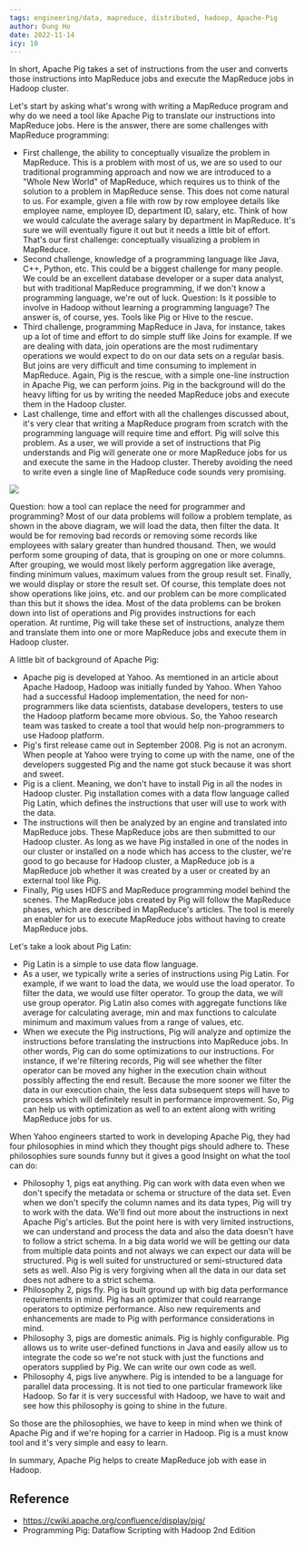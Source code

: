 ```yaml
---
tags: engineering/data, mapreduce, distributed, hadoop, Apache-Pig
author: Dung Ho
date: 2022-11-14
icy: 10
---
```


In short, Apache Pig takes a set of instructions from the user and converts those instructions into MapReduce jobs and execute the MapReduce jobs in Hadoop cluster.

Let's start by asking what's wrong with writing a MapReduce program and why do we need a tool like Apache Pig to translate our instructions into MapReduce jobs.
Here is the answer, there are some challenges with MapReduce programming:
- First challenge, the ability to conceptually visualize the problem in MapReduce. 
This is a problem with most of us, we are so used to our traditional programming approach and now we are introduced to a "Whole New World" of MapReduce, which requires us to think of the solution to a problem in MapReduce sense. 
This does not come natural to us. 
For example, given a file with row by row employee details like employee name, employee ID, department ID, salary, etc. 
Think of how we would calculate the average salary by department in MapReduce. 
It's sure we will eventually figure it out but it needs a little bit of effort. 
That's our first challenge: conceptually visualizing a problem in MapReduce.
- Second challenge, knowledge of a programming language like Java, C++, Python, etc. 
This could be a biggest challenge for many people. 
We could be an excellent database developer or a super data analyst, but with traditional MapReduce programming, if we don't know a programming language, we're out of luck.
Question: Is it possible to involve in Hadoop without learning a programming language? 
The answer is, of course, yes. 
Tools like Pig or Hive to the rescue. 
- Third challenge, programming MapReduce in Java, for instance, takes up a lot of time and effort to do simple stuff like Joins for example. 
If we are dealing with data, join operations are the most rudimentary operations we would expect to do on our data sets on a regular basis. 
But joins are very difficult and time consuming to implement in MapReduce. 
Again, Pig is the rescue, with a simple one-line instruction in Apache Pig, we can perform joins. 
Pig in the background will do the heavy lifting for us by writing the needed MapReduce jobs and execute them in the Hadoop cluster. 
- Last challenge, time and effort with all the challenges discussed about, it's very clear that writing a MapReduce program from scratch with the programming language will require time and effort.
Pig will solve this problem. 
As a user, we will provide a set of instructions that Pig understands and Pig will generate one or more MapReduce jobs for us and execute the same in the Hadoop cluster. 
Thereby avoiding the need to write even a single line of MapReduce code sounds very promising.

![](problem-template.png)

Question: how a tool can replace the need for programmer and programming? Most of our data problems will follow a problem template, as shown in the above diagram, we will load the data, then filter the data. 
It would be for removing bad records or removing some records like employees with salary greater than hundred thousand. 
Then, we would perform some grouping of data, that is grouping on one or more columns. 
After grouping, we would most likely perform aggregation like average, finding minimum values, maximum values from the group result set. 
Finally, we would display or store the result set. 
Of course, this template does not show operations like joins, etc. and our problem can be more complicated than this but it shows the idea. 
Most of the data problems can be broken down into list of operations and Pig provides instructions for each operation. 
At runtime, Pig will take these set of instructions, analyze them and translate them into one or more MapReduce jobs and execute them in Hadoop cluster.

A little bit of background of Apache Pig: 
- Apache pig is developed at Yahoo. As memtioned in an article about Apache Hadoop, Hadoop was initially funded by Yahoo. 
When Yahoo had a successful Hadoop implementation, the need for non-programmers like data scientists, database developers, testers to use the Hadoop platform became more obvious. 
So, the Yahoo research team was tasked to create a tool that would help non-programmers to use Hadoop platform.
- Pig's first release came out in September 2008. Pig is not an acronym. 
When people at Yahoo were trying to come up with the name, one of the developers suggested Pig and the name got stuck because it was short and sweet. 
- Pig is a client. Meaning, we don't have to install Pig in all the nodes in Hadoop cluster. 
Pig installation comes with a data flow language called Pig Latin, which defines the instructions that user will use to work with the data. 
- The instructions will then be analyzed by an engine and translated into MapReduce jobs.
These MapReduce jobs are then submitted to our Hadoop cluster. 
As long as we have Pig installed in one of the nodes in our cluster or installed on a node which has access to the cluster, we're good to go because for Hadoop cluster, a MapReduce job is a MapReduce job whether it was created by a user or created by an external tool like Pig. 
- Finally, Pig uses HDFS and MapReduce programming model behind the scenes.
The MapReduce jobs created by Pig will follow the MapReduce phases, which are described in MapReduce's articles. 
The tool is merely an enabler for us to execute MapReduce jobs without having to create MapReduce jobs.

Let's take a look about Pig Latin:
- Pig Latin is a simple to use data flow language. 
- As a user, we typically write a series of instructions using Pig Latin. 
For example, if we want to load the data, we would use the load operator. 
To filter the data, we would use filter operator. 
To group the data, we will use group operator. 
Pig Latin also comes with aggregate functions like average for calculating average, min and max functions to calculate minimum and maximum values from a range of values, etc. 
- When we execute the Pig instructions, Pig will analyze and optimize the instructions before translating the instructions into MapReduce jobs. 
In other words, Pig can do some optimizations to our instructions.
For instance, if we're filtering records, Pig will see whether the filter operator can be moved any higher in the execution chain without possibly affecting the end result. 
Because the more sooner we filter the data in our execution chain, the less data subsequent steps will have to process which will definitely result in performance improvement. 
So, Pig can help us with optimization as well to an extent along with writing MapReduce jobs for us. 

When Yahoo engineers started to work in developing Apache Pig, they had four philosophies in mind which they thought pigs should adhere to. These philosophies sure sounds funny but it gives a good Insight on what the tool can do:
- Philosophy 1, pigs eat anything. 
Pig can work with data even when we don't specify the metadata or schema or structure of the data set.
Even when we don't specify the column names and its data types, Pig will try to work with the data. We'll find out more about the instructions in next Apache Pig's articles. 
But the point here is with very limited instructions, we can understand and process the data and also the data doesn't have to follow a strict schema. 
In a big data world we will be getting our data from multiple data points and not always we can expect our data will be structured. 
Pig is well suited for unstructured or semi-structured data sets as well. 
Also Pig is very forgiving when all the data in our data set does not adhere to a strict schema.
- Philosophy 2, pigs fly. 
Pig is built ground up with big data performance requirements in mind. 
Pig has an optimizer that could rearrange operators to optimize performance. 
Also new requirements and enhancements are made to Pig with performance considerations in mind. 
- Philosophy 3, pigs are domestic animals. 
Pig is highly configurable. 
Pig allows us to write user-defined functions in Java and easily allow us to integrate the code so we're not stuck with just the functions and operators supplied by Pig. 
We can write our own code as well.
- Philosophy 4, pigs live anywhere. 
Pig is intended to be a language for parallel data processing. 
It is not tied to one particular framework like Hadoop. 
So far it is very successful with Hadoop, we have to wait and see how this philosophy is going to shine in the future.

So those are the philosophies, we have to keep in mind when we think of Apache Pig and if we're hoping for a carrier in Hadoop. 
Pig is a must know tool and it's very simple and easy to learn.

In summary, Apache Pig helps to create MapReduce job with ease in Hadoop.

## Reference

- https://cwiki.apache.org/confluence/display/pig/
- Programming Pig: Dataflow Scripting with Hadoop 2nd Edition